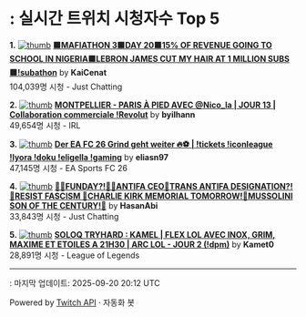 # : 실시간 트위치 시청자수 Top 5

**1.** [![thumb](https://static-cdn.jtvnw.net/previews-ttv/live_user_kaicenat-320x180.jpg)](https://twitch.tv/KaiCenat)
**[🟩MAFIATHON 3🟩DAY 20🟩15% OF REVENUE GOING TO SCHOOL IN NIGERIA🟩LEBRON JAMES CUT MY HAIR AT 1 MILLION SUBS🟩!subathon](https://twitch.tv/KaiCenat)** by **KaiCenat**<br>104,039명 시청  - Just Chatting

**2.** [![thumb](https://static-cdn.jtvnw.net/previews-ttv/live_user_byilhann-320x180.jpg)](https://twitch.tv/byilhann)
**[MONTPELLIER - PARIS À PIED AVEC @Nico_la | JOUR 13 | Collaboration commerciale !Revolut](https://twitch.tv/byilhann)** by **byilhann**<br>49,654명 시청  - IRL

**3.** [![thumb](https://static-cdn.jtvnw.net/previews-ttv/live_user_eliasn97-320x180.jpg)](https://twitch.tv/eliasn97)
**[Der EA FC 26 Grind geht weiter 🔥⚽️ | !tickets  !iconleague !lyora !doku !eligella !gaming](https://twitch.tv/eliasn97)** by **eliasn97**<br>47,145명 시청  - EA Sports FC 26

**4.** [![thumb](https://static-cdn.jtvnw.net/previews-ttv/live_user_hasanabi-320x180.jpg)](https://twitch.tv/HasanAbi)
**[🙅‍♂️FUNDAY?!🙅‍♂️ANTIFA CEO🚨TRANS ANTIFA DESIGNATION?!🚨RESIST FASCISM 🚨CHARLIE KIRK MEMORIAL TOMORROW!🚨MUSSOLINI SON OF THE CENTURY!🚨](https://twitch.tv/HasanAbi)** by **HasanAbi**<br>33,843명 시청  - Just Chatting

**5.** [![thumb](https://static-cdn.jtvnw.net/previews-ttv/live_user_kamet0-320x180.jpg)](https://twitch.tv/Kamet0)
**[SOLOQ TRYHARD : KAMEL | FLEX LOL AVEC INOX, GRIM, MAXIME ET ETOILES A 21H30  | ARC LOL - JOUR 2 (!dpm)](https://twitch.tv/Kamet0)** by **Kamet0**<br>28,891명 시청  - League of Legends


---
: 마지막 업데이트: 2025-09-20 20:12 UTC

Powered by [Twitch API](https://dev.twitch.tv/docs/api/reference) · 자동화 봇